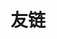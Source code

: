 ---
pageLayout: friends
title: 友链
permalink: /friends/
draft: true
description: 心有高朋身自富，君有奇才我不贫。
list:
  -
    name: AJohn
    link: https://www.ajohn.top
    avatar: https://github.com/zzyAJohn.png
    desc: Never, ever, ever give up.
  -
    name: Zephyr
    link: https://moiads.xyz/
    avatar: https://github.com/moiseak.png
    desc: 不要温和地走进那个良夜。
---
